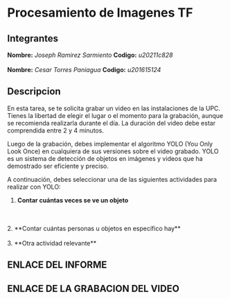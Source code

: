 # Procesamiento de Imagenes TF

## Integrantes
**Nombre:** *Joseph Ramirez Sarmiento* **Codigo:** *u20211c828*
<br>
<br>
**Nombre:** *Cesar Torres Paniagua* **Codigo:** *u201615124*
## Descripcion

En esta tarea, se te solicita grabar un video en las instalaciones de la UPC. 
Tienes la libertad de elegir el lugar o el momento para la grabación, aunque se recomienda realizarla durante el día. 
La duración del video debe estar comprendida entre 2 y 4 minutos.

Luego de la grabación, debes implementar el algoritmo YOLO (You Only Look Once) en cualquiera de sus versiones sobre 
el video grabado. YOLO es un sistema de detección de objetos en imágenes y videos que ha demostrado ser eficiente 
y preciso.

A continuación, debes seleccionar una de las siguientes actividades para realizar con YOLO:

1. **Contar cuántas veces se ve un objeto** 
<br>
<br>
2. **Contar cuántas personas u objetos en específico hay** 
<br>
<br>
3. **Otra actividad relevante**

## ENLACE DEL INFORME

## ENLACE DE LA GRABACION DEL VIDEO
